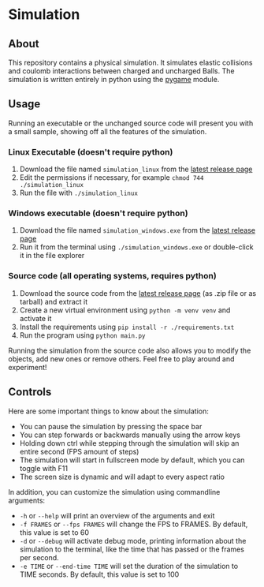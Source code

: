# Simulation
## About
This repository contains a physical simulation. It simulates elastic collisions and coulomb interactions between charged and uncharged Balls. The simulation is written entirely in python using the [pygame](https://pygame.org/) module.


## Usage
Running an executable or the unchanged source code will present you with a small sample, showing off all the features of the simulation.

### Linux Executable (doesn't require python)
1. Download the file named `simulation_linux` from the [latest release page](https://github.com/DanceMonkey276/simulation/releases/latest)
2. Edit the permissions if necessary, for example `chmod 744 ./simulation_linux`
3. Run the file with `./simulation_linux`

### Windows executable (doesn't require python)
1. Download the file named `simulation_windows.exe` from the [latest release page](https://github.com/DanceMonkey276/simulation/releases/latest)
2. Run it from the terminal using `./simulation_windows.exe` or double-click it in the file explorer

### Source code (all operating systems, requires python)
1. Download the source code from the [latest release page](https://github.com/DanceMonkey276/simulation/releases/latest) (as .zip file or as tarball) and extract it
2. Create a new virtual environment using `python -m venv venv` and activate it
3. Install the requirements using `pip install -r ./requirements.txt`
4. Run the program using `python main.py`

Running the simulation from the source code also allows you to modify the objects, add new ones or remove others. Feel free to play around and experiment!


## Controls
Here are some important things to know about the simulation:
* You can pause the simulation by pressing the space bar
* You can step forwards or backwards manually using the arrow keys
* Holding down ctrl while stepping through the simulation will skip an entire second (FPS amount of steps)
* The simulation will start in fullscreen mode by default, which you can toggle with F11
* The screen size is dynamic and will adapt to every aspect ratio

In addition, you can customize the simulation using commandline arguments:

* `-h` or `--help` will print an overview of the arguments and exit
* `-f FRAMES` or `--fps FRAMES` will change the FPS to FRAMES. By default, this value is set to 60
* `-d` or `--debug` will activate debug mode, printing information about the simulation to the terminal, like the time that has passed or the frames per second.
* `-e TIME` or `--end-time TIME` will set the duration of the simulation to TIME seconds. By default, this value is set to 100
